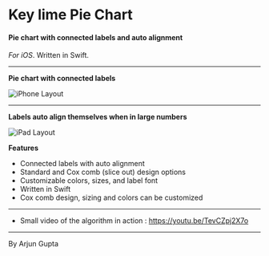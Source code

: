 Key lime Pie Chart 
=============

#### Pie chart with connected labels and auto alignment

*For iOS*. Written in Swift.

---


**Pie chart with connected labels** 

![iPhone Layout](http://www.agmotif.com/blog/wp-content/uploads/2015/12/pieLess.png)

---

**Labels auto align themselves when in large numbers**

![iPad Layout](http://www.agmotif.com/blog/wp-content/uploads/2015/12/pieMore.png)


**Features**

* Connected labels with auto alignment
* Standard and Cox comb (slice out) design options
* Customizable colors, sizes, and label font
* Written in Swift
* Cox comb design, sizing and colors can be customized

---

* Small video of the algorithm in action : https://youtu.be/TevCZpj2X7o

---

By Arjun Gupta
